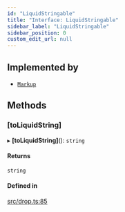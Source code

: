 ```yaml
---
id: "LiquidStringable"
title: "Interface: LiquidStringable"
sidebar_label: "LiquidStringable"
sidebar_position: 0
custom_edit_url: null
---
```


## Implemented by

- [`Markup`](../classes/Markup.md)

## Methods

### [toLiquidString]

▸ **[toLiquidString]**(): `string`

#### Returns

`string`

#### Defined in

[src/drop.ts:85](https://github.com/jg-rp/liquidscript/blob/6bed77c/src/drop.ts#L85)
